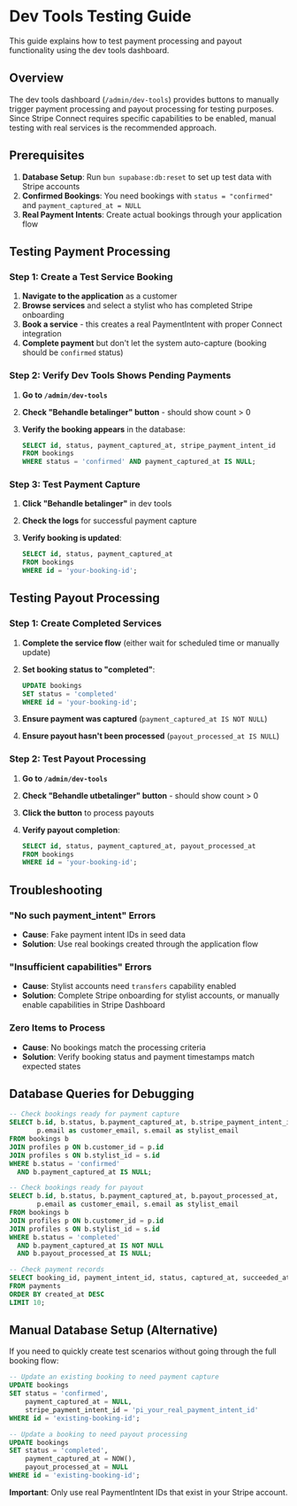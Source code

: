 # Dev Tools Testing Guide

This guide explains how to test payment processing and payout functionality using the dev tools dashboard.

## Overview

The dev tools dashboard (`/admin/dev-tools`) provides buttons to manually trigger payment processing and payout processing for testing purposes. Since Stripe Connect requires specific capabilities to be enabled, manual testing with real services is the recommended approach.

## Prerequisites

1. **Database Setup**: Run `bun supabase:db:reset` to set up test data with Stripe accounts
2. **Confirmed Bookings**: You need bookings with `status = "confirmed"` and `payment_captured_at = NULL`
3. **Real Payment Intents**: Create actual bookings through your application flow

## Testing Payment Processing

### Step 1: Create a Test Service Booking

1. **Navigate to the application** as a customer
2. **Browse services** and select a stylist who has completed Stripe onboarding
3. **Book a service** - this creates a real PaymentIntent with proper Connect integration
4. **Complete payment** but don't let the system auto-capture (booking should be `confirmed` status)

### Step 2: Verify Dev Tools Shows Pending Payments

1. **Go to `/admin/dev-tools`**
2. **Check "Behandle betalinger" button** - should show count > 0
3. **Verify the booking appears** in the database:

   ```sql
   SELECT id, status, payment_captured_at, stripe_payment_intent_id
   FROM bookings
   WHERE status = 'confirmed' AND payment_captured_at IS NULL;
   ```

### Step 3: Test Payment Capture

1. **Click "Behandle betalinger"** in dev tools
2. **Check the logs** for successful payment capture
3. **Verify booking is updated**:

   ```sql
   SELECT id, status, payment_captured_at
   FROM bookings
   WHERE id = 'your-booking-id';
   ```

## Testing Payout Processing

### Step 1: Create Completed Services

1. **Complete the service flow** (either wait for scheduled time or manually update)
2. **Set booking status to "completed"**:

   ```sql
   UPDATE bookings
   SET status = 'completed'
   WHERE id = 'your-booking-id';
   ```

3. **Ensure payment was captured** (`payment_captured_at IS NOT NULL`)
4. **Ensure payout hasn't been processed** (`payout_processed_at IS NULL`)

### Step 2: Test Payout Processing

1. **Go to `/admin/dev-tools`**
2. **Check "Behandle utbetalinger" button** - should show count > 0
3. **Click the button** to process payouts
4. **Verify payout completion**:

   ```sql
   SELECT id, status, payment_captured_at, payout_processed_at
   FROM bookings
   WHERE id = 'your-booking-id';
   ```

## Troubleshooting

### "No such payment_intent" Errors

- **Cause**: Fake payment intent IDs in seed data
- **Solution**: Use real bookings created through the application flow

### "Insufficient capabilities" Errors

- **Cause**: Stylist accounts need `transfers` capability enabled
- **Solution**: Complete Stripe onboarding for stylist accounts, or manually enable capabilities in Stripe Dashboard

### Zero Items to Process

- **Cause**: No bookings match the processing criteria
- **Solution**: Verify booking status and payment timestamps match expected states

## Database Queries for Debugging

```sql
-- Check bookings ready for payment capture
SELECT b.id, b.status, b.payment_captured_at, b.stripe_payment_intent_id,
       p.email as customer_email, s.email as stylist_email
FROM bookings b
JOIN profiles p ON b.customer_id = p.id
JOIN profiles s ON b.stylist_id = s.id
WHERE b.status = 'confirmed'
  AND b.payment_captured_at IS NULL;

-- Check bookings ready for payout
SELECT b.id, b.status, b.payment_captured_at, b.payout_processed_at,
       p.email as customer_email, s.email as stylist_email
FROM bookings b
JOIN profiles p ON b.customer_id = p.id
JOIN profiles s ON b.stylist_id = s.id
WHERE b.status = 'completed'
  AND b.payment_captured_at IS NOT NULL
  AND b.payout_processed_at IS NULL;

-- Check payment records
SELECT booking_id, payment_intent_id, status, captured_at, succeeded_at
FROM payments
ORDER BY created_at DESC
LIMIT 10;
```

## Manual Database Setup (Alternative)

If you need to quickly create test scenarios without going through the full booking flow:

```sql
-- Update an existing booking to need payment capture
UPDATE bookings
SET status = 'confirmed',
    payment_captured_at = NULL,
    stripe_payment_intent_id = 'pi_your_real_payment_intent_id'
WHERE id = 'existing-booking-id';

-- Update a booking to need payout processing
UPDATE bookings
SET status = 'completed',
    payment_captured_at = NOW(),
    payout_processed_at = NULL
WHERE id = 'existing-booking-id';
```

**Important**: Only use real PaymentIntent IDs that exist in your Stripe account.
